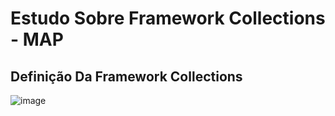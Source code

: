 # Estudo Sobre Framework Collections - MAP
## Definição Da Framework Collections  
![image](/colls-coreInterfaces)
